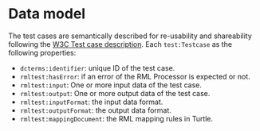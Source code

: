 # Data model

The test cases are semantically described for re-usability and shareability following the [W3C Test case description](https://www.w3.org/2006/03/test-description).
Each `test:Testcase` as the following properties:

- `dcterms:identifier`: unique ID of the test case.
- `rmltest:hasError`: if an error of the RML Processor is expected or not.
- `rmltest:input`: One or more input data of the test case.
- `rmltest:output`: One or more output data of the test case.
- `rmltest:inputFormat`: the input data format.
- `rmltest:outputFormat`: the output data format.
- `rmltest:mappingDocument`: the RML mapping rules in Turtle.
